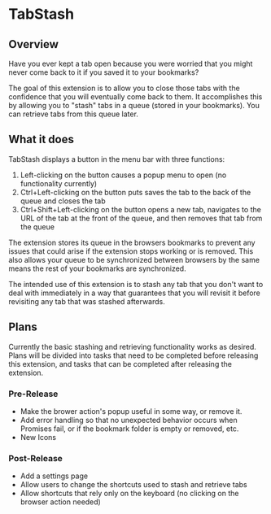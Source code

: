 # TabStash

## Overview
Have you ever kept a tab open because you were worried that you might never come back to it if you saved it to your bookmarks?

The goal of this extension is to allow you to close those tabs with the confidence that you will eventually come back to them. It accomplishes this by allowing you to "stash" tabs in a queue (stored in your bookmarks). You can retrieve tabs from this queue later.

## What it does
TabStash displays a button in the menu bar with three functions:
1. Left-clicking on the button causes a popup menu to open (no functionality currently)
2. Ctrl+Left-clicking on the button puts saves the tab to the back of the queue and closes the tab
3. Ctrl+Shift+Left-clicking on the button opens a new tab, navigates to the URL of the tab at the front of the queue, and then removes that tab from the queue

The extension stores its queue in the browsers bookmarks to prevent any issues that could arise if the extension stops working or is removed. This also allows your queue to be synchronized between browsers by the same means the rest of your bookmarks are synchronized.

The intended use of this extension is to stash any tab that you don't want to deal with immediately in a way that guarantees that you will revisit it before revisiting any tab that was stashed afterwards.

## Plans
Currently the basic stashing and retrieving functionality works as desired.  Plans will be divided into tasks that need to be completed before releasing this extension, and tasks that can be completed after releasing the extension.
### Pre-Release
- Make the brower action's popup useful in some way, or remove it.
- Add error handling so that no unexpected behavior occurs when Promises fail, or if the bookmark folder is empty or removed, etc.
- New Icons
### Post-Release
- Add a settings page
- Allow users to change the shortcuts used to stash and retrieve tabs
- Allow shortcuts that rely only on the keyboard (no clicking on the browser action needed)
